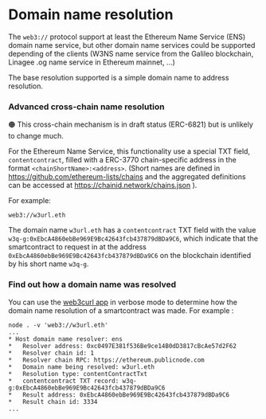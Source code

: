 # Domain name resolution

The ``web3://`` protocol support at least the Ethereum Name Service (ENS) domain name service, but other domain name services could be supported depending of the clients (W3NS name service from the Galileo blockchain, Linagee .og name service in Ethereum mainnet, ...)

The base resolution supported is a simple domain name to address resolution.


### Advanced cross-chain name resolution

🟠 This cross-chain mechanism is in draft status (ERC-6821) but is unlikely to change much.

For the Ethereum Name Service, this functionality use a special TXT field, ``contentcontract``, filled with a ERC-3770 chain-specific address in the format ``<chainShortName>:<address>``. (Short names are defined in https://github.com/ethereum-lists/chains and the aggregated definitions can be accessed at https://chainid.network/chains.json ).

For example:

```
web3://w3url.eth
```

The domain name ``w3url.eth`` has a ``contentcontract`` TXT field with the value ``w3q-g:0xEbcA4860ebBe969E9Bc42643fcb437879dBDa9C6``, which indicate that the smartcontract to request in at the address ``0xEbcA4860ebBe969E9Bc42643fcb437879dBDa9C6`` on the blockchain identified by his short name ``w3q-g``.


### Find out how a domain name was resolved

You can use the [web3curl app](https://github.com/web3-protocol/web3curl-js) in verbose mode to determine how the domain name resolution of a smartcontract was made. For example : 

```
node . -v 'web3://w3url.eth'
...
* Host domain name resolver: ens
*   Resolver address: 0xc0497E381f536Be9ce14B0dD3817cBcAe57d2F62
*   Resolver chain id: 1
*   Resolver chain RPC: https://ethereum.publicnode.com
*   Domain name being resolved: w3url.eth
*   Resolution type: contentContractTxt
*   contentcontract TXT record: w3q-g:0xEbcA4860ebBe969E9Bc42643fcb437879dBDa9C6
*   Result address: 0xEbcA4860ebBe969E9Bc42643fcb437879dBDa9C6
*   Result chain id: 3334
...
```

